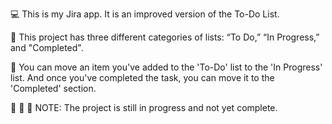 💻 This is my Jira app. It is an improved version of the To-Do List.

💎 This project has three different categories of lists: “To Do,” “In Progress,” and "Completed".

🤍 You can move an item you've added to the 'To-Do' list to the 'In Progress' list. And once you've completed the task, you can move it to the 'Completed' section.


📌 📌 📌 NOTE: The project is still in progress and not yet complete.
